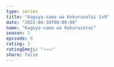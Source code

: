 ```yaml
--- 
type: series 
title: "Kaguya-sama wa Kokurasetai 1x9" 
date: "2022-04-10T00:00:00" 
name: "Kaguya-sama wa Kokurasetai" 
season: 1 
episode: 9 
rating: 3 
ratingEmoji: "⭐️⭐️⭐️" 
share: false 
---
```

